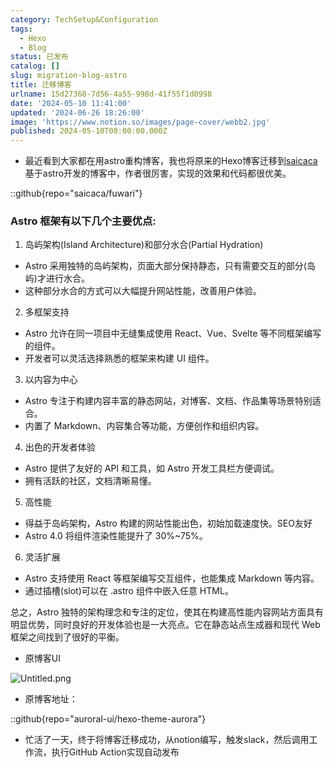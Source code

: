 ```yaml
---
category: TechSetup&Configuration
tags:
  - Hexo
  - Blog
status: 已发布
catalog: []
slug: migration-blog-astro
title: 迁移博客
urlname: 15d27368-7d56-4a55-998d-41f55f1d0998
date: '2024-05-10 11:41:00'
updated: '2024-06-26 18:26:00'
image: 'https://www.notion.so/images/page-cover/webb2.jpg'
published: 2024-05-10T08:00:00.000Z
---
```

- 最近看到大家都在用astro重构博客，我也将原来的Hexo博客迁移到[saicaca](https://github.com/saicaca/fuwari)基于astro开发的博客中，作者很厉害，实现的效果和代码都很优美。

::github{repo="saicaca/fuwari"}


### Astro 框架有以下几个主要优点:



1. 岛屿架构(Island Architecture)和部分水合(Partial Hydration)
- Astro 采用独特的岛屿架构，页面大部分保持静态，只有需要交互的部分(岛屿)才进行水合。
- 这种部分水合的方式可以大幅提升网站性能，改善用户体验。

2. 多框架支持
- Astro 允许在同一项目中无缝集成使用 React、Vue、Svelte 等不同框架编写的组件。
- 开发者可以灵活选择熟悉的框架来构建 UI 组件。

3. 以内容为中心
- Astro 专注于构建内容丰富的静态网站，对博客、文档、作品集等场景特别适合。
- 内置了 Markdown、内容集合等功能，方便创作和组织内容。

4. 出色的开发者体验
- Astro 提供了友好的 API 和工具，如 Astro 开发工具栏方便调试。
- 拥有活跃的社区，文档清晰易懂。

5. 高性能
- 得益于岛屿架构，Astro 构建的网站性能出色，初始加载速度快。SEO友好
- Astro 4.0 将组件渲染性能提升了 30%~75%。

6. 灵活扩展
- Astro 支持使用 React 等框架编写交互组件，也能集成 Markdown 等内容。
- 通过插槽(slot)可以在 .astro 组件中嵌入任意 HTML。

总之，Astro 独特的架构理念和专注的定位，使其在构建高性能内容网站方面具有明显优势，同时良好的开发体验也是一大亮点。它在静态站点生成器和现代 Web 框架之间找到了很好的平衡。

- 原博客UI

![Untitled.png](https://prod-files-secure.s3.us-west-2.amazonaws.com/5d24fe63-e567-4804-86f9-9fdc62e13082/3d59c350-432a-4fb6-a08f-0638fef2026e/Untitled.png?X-Amz-Algorithm=AWS4-HMAC-SHA256&X-Amz-Content-Sha256=UNSIGNED-PAYLOAD&X-Amz-Credential=ASIAZI2LB466WHHVI6FU%2F20250322%2Fus-west-2%2Fs3%2Faws4_request&X-Amz-Date=20250322T213155Z&X-Amz-Expires=3600&X-Amz-Security-Token=IQoJb3JpZ2luX2VjEGwaCXVzLXdlc3QtMiJHMEUCIARtK9OkFUx8e0H9Kjlzk1e4nS%2BHvN%2FwF%2FOL0kqpbz4NAiEA%2FkmWyG%2BDMVZiIQ1JV47mvu7P%2FPs6BJSBFazIIv9qXMoqiAQIxf%2F%2F%2F%2F%2F%2F%2F%2F%2F%2FARAAGgw2Mzc0MjMxODM4MDUiDCY6Jy7Qm1K%2FWQhnmSrcA70yvaxNMXIS5q64oJzonn4QnJugfEZ6Azl%2BNaXkeknxv7sBxKweXi2cmNMdvFj3POiedj3cyyHWnxoHxRN0591vrl0%2F3cyyITgv5rWq2Mwl15qoZ31MsviCUUxOR2itTEKJmJlLZoDnXnhyIcvSlExLM7c%2Fr3bdepVxw0euiB8o%2F1BzHF%2FwMWVwWneigLeZo3lUeWI0kvH2FIijWPjEnJZhiL98VjoovuVP9oDay4LnGOQxub5SeMESbr0dMymIdDpFiIFhNejBKDglViw1PrAY%2F2BO4V4Il2D97G4YCnv%2BUZGWq%2BKkUGOZBfBGkFhmR0E4OYHRzZYH331nMCEwjQdgYQUuWbtIti5DYM8Mlj8nRRTwkiTup6EvHCaJJkaPU6mudYmudjKd3hHtKKkrvDBRqa8hkze7t%2BT4sRPMh%2BQKTQ9ycBHgT1b1%2BAPhyttqsBETGTa%2FuySGXfTOs6tVvWh21X0bcy1HfnysNqOPvArB3Te7EsmOEiiA%2FdKPZ3Y%2FuISSD9d1bbhuvWw9SevjrhZT3bo%2BhfP4zNuN1X3baciC6xBGIlfl0pjEuNHZsKnKhH47lCQKU8svls00sQCvQyoKIJS0V1x%2FG10RVKBQ0Hdex%2Brpdj1dSGkPWUlQMMC1%2FL4GOqUBIYITWLjGXhhWiCtq%2B5Xpk4DXSKGCb471x6EJECCi2FFMQ9ZDudesWzmfbK44FdSLjA53ejS6k9%2FERT5RM8yEA1WmOWWBcf24uUZJIetHr%2BgmBJKBXmKK7YB7%2FLHu5jgn2cCzt3O4%2FkvMxSVAjXRJ23EY02pqKwacW1j%2FjpM162LARwYdjEjOSE3KPSp8XeRnp%2BDcg8lEAXL%2BNw0iwDY94RXjQA%2BJ&X-Amz-Signature=699145c5c106a6dde5a21b604ab02cb4702f8433c175a40fabe3bda7c4e3b158&X-Amz-SignedHeaders=host&x-id=GetObject)

- 原博客地址：

::github{repo="auroral-ui/hexo-theme-aurora"}

- 忙活了一天，终于将博客迁移成功，从notion编写，触发slack，然后调用工作流，执行GitHub Action实现自动发布

